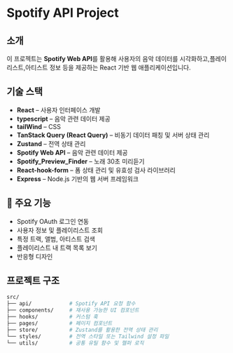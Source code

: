 # Spotify API Project

## 소개

이 프로젝트는 **Spotify Web API**를 활용해 사용자의 음악 데이터를 시각화하고,플레이리스트,아티스트 정보 등을 제공하는 React 기반 웹 애플리케이션입니다.

## 기술 스택

- **React** – 사용자 인터페이스 개발
- **typescript** – 음악 관련 데이터 제공
- **tailWind** – CSS
- **TanStack Query (React Query)** – 비동기 데이터 패칭 및 서버 상태 관리
- **Zustand** – 전역 상태 관리
- **Spotify Web API** – 음악 관련 데이터 제공
- **Spotify_Preview_Finder** – 노래 30초 미리듣기
- **React-hook-form** – 폼 상태 관리 및 유효성 검사 라이브러리
- **Express** – Node.js 기반의 웹 서버 프레임워크

## 🚀 주요 기능

- Spotify OAuth 로그인 연동
- 사용자 정보 및 플레이리스트 조회
- 특정 트랙, 앨범, 아티스트 검색
- 플레이리스트 내 트랙 목록 보기
- 반응형 디자인

## 프로젝트 구조

```bash
src/
├── api/            # Spotify API 요청 함수
├── components/     # 재사용 가능한 UI 컴포넌트
├── hooks/          # 커스텀 훅
├── pages/          # 페이지 컴포넌트
├── store/          # Zustand를 활용한 전역 상태 관리
└── styles/         # 전역 스타일 또는 Tailwind 설정 파일
└── utils/          # 공통 유틸 함수 및 헬퍼 로직
```

